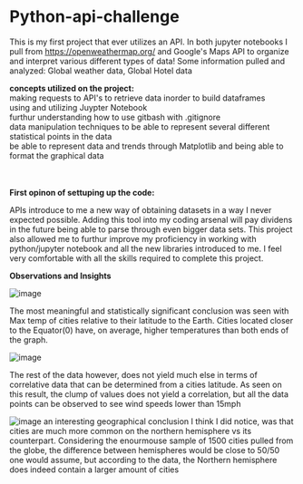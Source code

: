 # Python-api-challenge

This is my first project that ever utilizes an API. In both jupyter notebooks I pull from https://openweathermap.org/ and Google's Maps API to organize and interpret various different types of data! Some information pulled and analyzed: Global weather data, Global Hotel data

**concepts utilized on the project:** <br />
making requests to API's to retrieve data inorder to build dataframes <br />
using and utilizing Juypter Notebook <br />
furthur understanding how to use gitbash with .gitignore <br />
data manipulation techniques to be able to represent several different statistical points in the data <br />
be able to represent data and trends through Matplotlib and being able to format the graphical data<br />
<br />
<br />

  **First opinon of settuping up the code:**
  
  APIs introduce to me a new way of obtaining datasets in a way I never expected possible. Adding this tool into my coding arsenal will pay dividens in the future being able to parse through even bigger data sets. This project also allowed me to furthur improve my proficiency in working with python/jupyter notebook and all the new libraries introduced to me. I feel very comfortable with all the skills required to complete this project.

   **Observations and Insights**

![image](https://user-images.githubusercontent.com/106775945/181159077-868f60cb-48f1-47b4-8d12-288a4078769b.png)

The most meaningful and statistically significant conclusion was seen with Max temp of cities relative to their latitude to the Earth. Cities located closer to the Equator(0) have, on average, higher temperatures than both ends of the graph.

![image](https://user-images.githubusercontent.com/106775945/181159318-442c7272-f1f5-4d77-82a9-6b6e5575a3a2.png)

The rest of the data however, does not yield much else in terms of correlative data that can be determined from a cities latitude. As seen on this result, the clump of values does not yield a correlation, but all the data points can be observed to see wind speeds lower than 15mph

![image](https://user-images.githubusercontent.com/106775945/181159491-3fa3a97d-d345-434e-9303-2ac49d7a13d5.png)
an interesting geographical conclusion I think I did notice, was that cities are much more common on the northern hemisphere vs its counterpart. Considering the enourmouse sample of 1500 cities pulled from the globe, the difference between hemispheres would be close to 50/50 one would assume, but according to the data, the Northern hemisphere does indeed contain a larger amount of cities 
